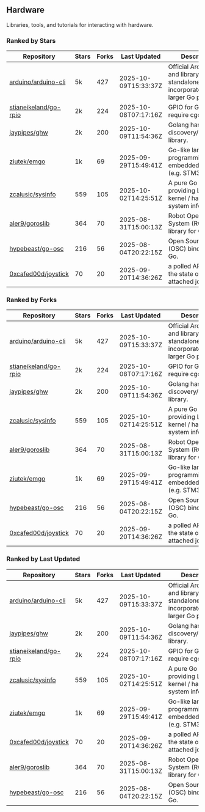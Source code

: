 ## Hardware

Libraries, tools, and tutorials for interacting with hardware.

### Ranked by Stars

| Repository | Stars | Forks | Last Updated | Description | 
|------------|-------|-------|--------------|-------------|
| [arduino/arduino-cli](https://github.com/arduino/arduino-cli) | 5k | 427 | 2025-10-09T15:33:37Z |  Official Arduino CLI and library. Can run standalone, or be incorporated into larger Go projects. |
| [stianeikeland/go-rpio](https://github.com/stianeikeland/go-rpio) | 2k | 224 | 2025-10-08T07:17:16Z |  GPIO for Go, doesn't require cgo. |
| [jaypipes/ghw](https://github.com/jaypipes/ghw) | 2k | 200 | 2025-10-09T11:54:36Z |  Golang hardware discovery/inspection library. |
| [ziutek/emgo](https://github.com/ziutek/emgo) | 1k | 69 | 2025-09-29T15:49:41Z |  Go-like language for programming embedded systems (e.g. STM32 MCU). |
| [zcalusic/sysinfo](https://github.com/zcalusic/sysinfo) | 559 | 105 | 2025-10-02T14:25:51Z |  A pure Go library providing Linux OS / kernel / hardware system information. |
| [aler9/goroslib](https://github.com/aler9/goroslib) | 364 | 70 | 2025-08-31T15:00:13Z |  Robot Operating System (ROS) library for Go. |
| [hypebeast/go-osc](https://github.com/hypebeast/go-osc) | 216 | 56 | 2025-08-04T20:22:15Z |  Open Sound Control (OSC) bindings for Go. |
| [0xcafed00d/joystick](https://github.com/0xcafed00d/joystick) | 70 | 20 | 2025-09-20T14:36:26Z |  a polled API to read the state of an attached joystick. |

### Ranked by Forks

| Repository | Stars | Forks | Last Updated | Description | 
|------------|-------|-------|--------------|-------------|
| [arduino/arduino-cli](https://github.com/arduino/arduino-cli) | 5k | 427 | 2025-10-09T15:33:37Z |  Official Arduino CLI and library. Can run standalone, or be incorporated into larger Go projects. |
| [stianeikeland/go-rpio](https://github.com/stianeikeland/go-rpio) | 2k | 224 | 2025-10-08T07:17:16Z |  GPIO for Go, doesn't require cgo. |
| [jaypipes/ghw](https://github.com/jaypipes/ghw) | 2k | 200 | 2025-10-09T11:54:36Z |  Golang hardware discovery/inspection library. |
| [zcalusic/sysinfo](https://github.com/zcalusic/sysinfo) | 559 | 105 | 2025-10-02T14:25:51Z |  A pure Go library providing Linux OS / kernel / hardware system information. |
| [aler9/goroslib](https://github.com/aler9/goroslib) | 364 | 70 | 2025-08-31T15:00:13Z |  Robot Operating System (ROS) library for Go. |
| [ziutek/emgo](https://github.com/ziutek/emgo) | 1k | 69 | 2025-09-29T15:49:41Z |  Go-like language for programming embedded systems (e.g. STM32 MCU). |
| [hypebeast/go-osc](https://github.com/hypebeast/go-osc) | 216 | 56 | 2025-08-04T20:22:15Z |  Open Sound Control (OSC) bindings for Go. |
| [0xcafed00d/joystick](https://github.com/0xcafed00d/joystick) | 70 | 20 | 2025-09-20T14:36:26Z |  a polled API to read the state of an attached joystick. |

### Ranked by Last Updated

| Repository | Stars | Forks | Last Updated | Description | 
|------------|-------|-------|--------------|-------------|
| [arduino/arduino-cli](https://github.com/arduino/arduino-cli) | 5k | 427 | 2025-10-09T15:33:37Z |  Official Arduino CLI and library. Can run standalone, or be incorporated into larger Go projects. |
| [jaypipes/ghw](https://github.com/jaypipes/ghw) | 2k | 200 | 2025-10-09T11:54:36Z |  Golang hardware discovery/inspection library. |
| [stianeikeland/go-rpio](https://github.com/stianeikeland/go-rpio) | 2k | 224 | 2025-10-08T07:17:16Z |  GPIO for Go, doesn't require cgo. |
| [zcalusic/sysinfo](https://github.com/zcalusic/sysinfo) | 559 | 105 | 2025-10-02T14:25:51Z |  A pure Go library providing Linux OS / kernel / hardware system information. |
| [ziutek/emgo](https://github.com/ziutek/emgo) | 1k | 69 | 2025-09-29T15:49:41Z |  Go-like language for programming embedded systems (e.g. STM32 MCU). |
| [0xcafed00d/joystick](https://github.com/0xcafed00d/joystick) | 70 | 20 | 2025-09-20T14:36:26Z |  a polled API to read the state of an attached joystick. |
| [aler9/goroslib](https://github.com/aler9/goroslib) | 364 | 70 | 2025-08-31T15:00:13Z |  Robot Operating System (ROS) library for Go. |
| [hypebeast/go-osc](https://github.com/hypebeast/go-osc) | 216 | 56 | 2025-08-04T20:22:15Z |  Open Sound Control (OSC) bindings for Go. |

